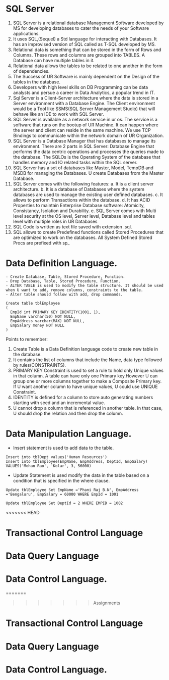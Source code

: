 # SQL Server
1. SQL Server is a relational database Management Software developed by MS for developing databases to cater the needs of your Software applications.
2. It uses SQL,(Sequel) a Std language for interacting with Databases. It has an improvised version of SQL called as T-SQL developed by MS. 
3. Relational data is something that can be stored in the form of Rows and Columns. These rows and columns are grouped into TABLES. A Database can have multiple tables in it. 
4. Relational data allows the tables to be related to one another in the form of dependencies. 
5. The Success of UR Software is mainly dependent on the Design of the tables in the database.
6. Developers with high level skills on DB Programming can be data analysts and persue a career in Data Analytics, a popular trend in IT. 
7. Sql Server is a Client-Server architecture where the data is stored in a Server environment with a Database Engine. The Client environment would be a Tool like SSMS(SQL Server Management Studio) that will behave like an IDE to work with SQL Server. 
8. SQL Server is available as a network service in ur os. The service is a software that runs on the bootup of UR Machine. It can happen where the server and client can reside in the same machine. We use TCP Bindings to communicate within the network domain of UR Organization. 
9. SQL Server is a Database Manager that has databases to manage its environment. There are 2 parts in SQL Server: Database Engine that performs the data centric operations and processes the queries made to the database. The SQLOs is the Operating System of the database that handles memory and IO related tasks within the SQL server. 
10. SQL Server has a set of databases like Master, Model, TempDB and MSDB for managing the Databases. U create Databases from the Master Database. 
11. SQL Server comes with the following features:
    a. It is a client server architecture. 
    b. It is a database of Databases where the system databases are used to manage the existing user defined databases. 
    c. It allows to perform Transactions within the database. 
    d. It has ACID Properties to maintain Enterprise Database software: Atomicity, Consistancy, Isolation and Durability. 
    e. SQL Server comes with Multi level security at the OS level, Server level, Database level and tables level with multiple roles in UR Databases
12. SQL Code is written as text file saved with extension .sql. 
13. SQL allows to create Predefined functions called Stored Procedures that are optimized to work on the databases. All System Defined Stored Procs are prefixed with sp_

# Data Definition Language.
    - Create Database, Table, Stored Procedure, Function.
    - Drop Database, Table, Stored Procedure, Function.
    - ALTER TABLE is used to modify the table structure. It should be used when U want to add, remove columns, constraints to the table.
    - Alter table should follow with add, drop commands.  
```
Create table tblEmployee
(
  EmpId int PRIMARY KEY IDENTITY(1001, 1),
  EmpName varchar(50) NOT NULL, 
  EmpAddress varchar(MAX) NOT NULL, 
  EmpSalary money NOT NULL 
)
```
Points to remember:
1. Create Table is a Data Definition language code to create new table in the database. 
2. It contains the list of columns that include the Name, data type followed by rules(CONSTRAINTS). 
3. PRIMARY KEY Constraint is used to set a rule to hold only Unique values in that column. A table can have only one Primary key.However U can group one or more columns together to make a Composite Primary key. If U want another column to have unique values, U could use UNIQUE Constraint.  
4. IDENTITY is defined for a column to store auto generating numbers starting with seed and an incremental value.
5. U cannot drop a column that is referenced in another table. In that case, U should drop the relation and then drop the column.


# Data Manipulation Language.
- Insert statement is used to add data to the table. 

```
Insert into tblDept values('Human Resources')
Insert into tblEmployee(EmpName, EmpAddress, DeptId, EmpSalary) VALUES('Mohan Rao', 'Kolar', 3, 56000)
```

- Update Statement is used modify the data in the table based on a condition that is specified in the where clause.

```
Update tblEmployee Set EmpName ='Phani Raj B.N', EmpAddress ='Bengaluru', EmpSalary = 60000 WHERE EmpId = 1001

Update tblEmployee Set DeptId = 2 WHERE EMPID = 1002
```
<<<<<<< HEAD

# Transactional Control Language
# Data Query Language
# Data Control Language.
=======
>>>>>>> Assignments
# Transactional Control Language
# Data Query Language
# Data Control Language. 
